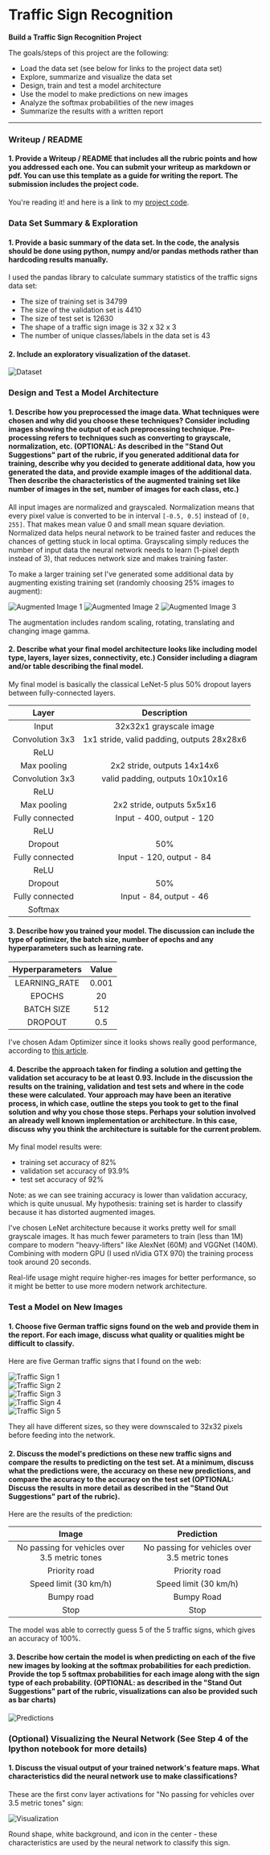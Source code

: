 # Traffic Sign Recognition

**Build a Traffic Sign Recognition Project**

The goals/steps of this project are the following:
* Load the data set (see below for links to the project data set)
* Explore, summarize and visualize the data set
* Design, train and test a model architecture
* Use the model to make predictions on new images
* Analyze the softmax probabilities of the new images
* Summarize the results with a written report


[//]: # (Image References)

[dataset]: ./examples/dataset.png "Dataset"
[aug1]: ./examples/aug1.png "Augmented Image 1"
[aug2]: ./examples/aug2.png "Augmented Image 2"
[aug3]: ./examples/aug3.png "Augmented Image 3"
[sign1]: ./german-signs/1.jpg "Traffic Sign 1"
[sign2]: ./german-signs/2.jpg "Traffic Sign 2"
[sign3]: ./german-signs/3.jpg "Traffic Sign 3"
[sign4]: ./german-signs/4.jpg "Traffic Sign 4"
[sign5]: ./german-signs/5.jpg "Traffic Sign 5"
[predictions]: ./examples/predictions.png "Predictions"
[visualization]: ./examples/visualization.png "Visualization"

---
### Writeup / README

#### 1. Provide a Writeup / README that includes all the rubric points and how you addressed each one. You can submit your writeup as markdown or pdf. You can use this template as a guide for writing the report. The submission includes the project code.

You're reading it! and here is a link to my [project code](https://github.com/istepanov/Udacity-CarND-P2-Traffic-Sign-Classifier-Project/blob/master/Traffic_Sign_Classifier.ipynb).

### Data Set Summary & Exploration

#### 1. Provide a basic summary of the data set. In the code, the analysis should be done using python, numpy and/or pandas methods rather than hardcoding results manually.

I used the pandas library to calculate summary statistics of the traffic
signs data set:

* The size of training set is 34799
* The size of the validation set is 4410
* The size of test set is 12630
* The shape of a traffic sign image is 32 x 32 x 3
* The number of unique classes/labels in the data set is 43

#### 2. Include an exploratory visualization of the dataset.

![Dataset][dataset]

### Design and Test a Model Architecture

#### 1. Describe how you preprocessed the image data. What techniques were chosen and why did you choose these techniques? Consider including images showing the output of each preprocessing technique. Pre-processing refers to techniques such as converting to grayscale, normalization, etc. (OPTIONAL: As described in the "Stand Out Suggestions" part of the rubric, if you generated additional data for training, describe why you decided to generate additional data, how you generated the data, and provide example images of the additional data. Then describe the characteristics of the augmented training set like number of images in the set, number of images for each class, etc.)

All input images are normalized and grayscaled. Normalization means that every pixel value is converted to be in interval `[-0.5, 0.5]` instead of `[0, 255]`. That makes mean value 0 and small mean square deviation. Normalized data helps neural network to be trained faster and reduces the chances of getting stuck in local optima. Grayscaling simply reduces the number of input data the neural network needs to learn (1-pixel depth instead of 3), that reduces network size and makes training faster.

To make a larger training set I've generated some additional data by augmenting existing training set (randomly choosing 25% images to augment):

![Augmented Image 1][aug1] ![Augmented Image 2][aug2] ![Augmented Image 3][aug3]

The augmentation includes random scaling, rotating, translating and changing image gamma.

#### 2. Describe what your final model architecture looks like including model type, layers, layer sizes, connectivity, etc.) Consider including a diagram and/or table describing the final model.

My final model is basically the classical LeNet-5 plus 50% dropout layers between fully-connected layers.

| Layer                 |     Description                               |
|:---------------------:|:---------------------------------------------:|
| Input                 | 32x32x1 grayscale image                       |
| Convolution 3x3       | 1x1 stride, valid padding, outputs 28x28x6    |
| ReLU                  |                                               |
| Max pooling           | 2x2 stride, outputs 14x14x6                   |
| Convolution 3x3       | valid padding, outputs 10x10x16               |
| ReLU                  |                                               |
| Max pooling           | 2x2 stride, outputs 5x5x16                    |
| Fully connected       | Input - 400, output - 120                     |
| ReLU                  |                                               |
| Dropout               | 50%                                           |
| Fully connected       | Input - 120, output - 84                      |
| ReLU                  |                                               |
| Dropout               | 50%                                           |
| Fully connected       | Input - 84, output - 46                       |
| Softmax               |                                               |

#### 3. Describe how you trained your model. The discussion can include the type of optimizer, the batch size, number of epochs and any hyperparameters such as learning rate.

| Hyperparameters       | Value                                         |
|:---------------------:|:---------------------------------------------:|
| LEARNING_RATE         | 0.001                                         |
| EPOCHS                | 20                                            |
| BATCH SIZE            | 512                                           |
| DROPOUT               | 0.5                                           |

I've chosen Adam Optimizer since it looks shows really good performance, according to [this article](http://sebastianruder.com/optimizing-gradient-descent/).

#### 4. Describe the approach taken for finding a solution and getting the validation set accuracy to be at least 0.93. Include in the discussion the results on the training, validation and test sets and where in the code these were calculated. Your approach may have been an iterative process, in which case, outline the steps you took to get to the final solution and why you chose those steps. Perhaps your solution involved an already well known implementation or architecture. In this case, discuss why you think the architecture is suitable for the current problem.

My final model results were:
* training set accuracy of 82%
* validation set accuracy of 93.9%
* test set accuracy of 92%

Note: as we can see training accuracy is lower than validation accuracy, which is quite unusual. My hypothesis: training set is harder to classify because it has distorted augmented images.

I've chosen LeNet architecture because it works pretty well for small grayscale images. It has much fewer parameters to train (less than 1M) compare to modern "heavy-lifters" like AlexNet (60M) and VGGNet (140M). Combining with modern GPU (I used nVidia GTX 970) the training process took around 20 seconds.

Real-life usage might require higher-res images for better performance, so it might be better to use more modern network architecture.

### Test a Model on New Images

#### 1. Choose five German traffic signs found on the web and provide them in the report. For each image, discuss what quality or qualities might be difficult to classify.

Here are five German traffic signs that I found on the web:

![Traffic Sign 1][sign1]<br />
![Traffic Sign 2][sign2]<br />
![Traffic Sign 3][sign3]<br />
![Traffic Sign 4][sign4]<br />
![Traffic Sign 5][sign5]

They all have different sizes, so they were downscaled to 32x32 pixels before feeding into the network.

#### 2. Discuss the model's predictions on these new traffic signs and compare the results to predicting on the test set. At a minimum, discuss what the predictions were, the accuracy on these new predictions, and compare the accuracy to the accuracy on the test set (OPTIONAL: Discuss the results in more detail as described in the "Stand Out Suggestions" part of the rubric).

Here are the results of the prediction:

| Image                                         |     Prediction                                |
|:---------------------------------------------:|:---------------------------------------------:|
| No passing for vehicles over 3.5 metric tones | No passing for vehicles over 3.5 metric tones |
| Priority road                                 | Priority road                                 |
| Speed limit (30 km/h)                         | Speed limit (30 km/h)                         |
| Bumpy road                                    | Bumpy Road                                    |
| Stop                                          | Stop                                          |

The model was able to correctly guess 5 of the 5 traffic signs, which gives an accuracy of 100%.

#### 3. Describe how certain the model is when predicting on each of the five new images by looking at the softmax probabilities for each prediction. Provide the top 5 softmax probabilities for each image along with the sign type of each probability. (OPTIONAL: as described in the "Stand Out Suggestions" part of the rubric, visualizations can also be provided such as bar charts)

![Predictions][predictions]

### (Optional) Visualizing the Neural Network (See Step 4 of the Ipython notebook for more details)

#### 1. Discuss the visual output of your trained network's feature maps. What characteristics did the neural network use to make classifications?

These are the first conv layer activations for "No passing for vehicles over 3.5 metric tones" sign:

![Visualization][visualization]

Round shape, white background, and icon in the center - these characteristics are used by the neural network to classify this sign.
